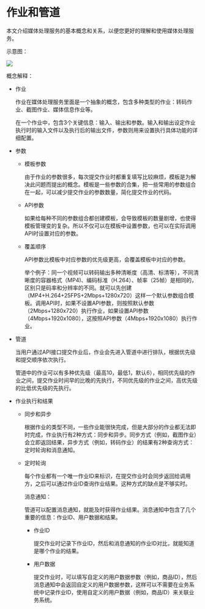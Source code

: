 # 作业和管道

本文介绍媒体处理服务的基本概念和关系，以便您更好的理解和使用媒体处理服务。

示意图：

![](https://static-aliyun-doc.oss-accelerate.aliyuncs.com/assets/img/11380/153993538710989_zh-CN.png)

概念解释：

-   作业

    作业在媒体处理服务里面是一个抽象的概念，包含多种类型的作业：转码作业、截图作业、媒体信息作业等。

    在一个作业中，包含3个关键信息：输入、输出和参数。输入和输出设定作业执行时的输入文件以及执行后的输出文件，参数则用来设置执行具体功能的详细配置。

-   参数
    -   模板参数

        由于作业的参数很多，每次提交作业时都重复填写比较麻烦，模板是为解决此问题而提出的概念。模板是一些参数的合集，把一些常用的参数组合在一起，可以减少提交作业的参数数量，简化提交作业的代码。

    -   API参数

        如果给每种不同的参数组合都创建模板，会导致模板的数量剧增，也使得模板管理变的复杂。所以不仅可以在模板中设置参数，也可以在实际调用API时设置对应的参数。

    -   覆盖顺序

        API参数比模板中对应参数的优先级更高，会覆盖模板中对应的参数。

        举个例子：同一个视频可以转码输出多种清晰度（高清、标清等），不同清晰度的容器格式（MP4\)、编码标准（H.264）、帧率（25帧）是相同的，区别只是码率和分辨率的不同。就可以先创建（MP4+H.264+25FPS+2Mbps+1280x720）这样一个默认参数组合模板。调用API时，如果不设置API参数，则按照默认参数（2Mbps+1280x720）执行作业，如果设置API参数（4Mbps+1920x1080），这按照API参数（4Mbps+1920x1080）执行作业。

-   管道

    当用户通过API接口提交作业后，作业会先进入管道中进行排队，根据优先级和提交顺序依次执行。

    管道中的作业可以有多种优先级（最高10，最低1，默认6），相同优先级的作业之间，提交作业时间早的比晚的先执行，不同优先级的作业之间，高优先级的比低优先级的先执行。

-   作业执行和结果
    -   同步和异步

        根据作业的类型不同，一些作业能很快完成，但是大部分的作业都无法即时完成，作业执行有2种方式：同步和异步。同步方式（例如，截图作业）会立即返回结果，异步方式（例如，转码作业）的结果有2种查询方式：定时轮询和消息通知。

    -   定时轮询

        每个作业都有一个唯一作业ID来标识，在提交作业时会同步返回给调用方，之后可以通过作业ID查询作业结果。这种方式的缺点是不够实时。

        消息通知：

        管道可以配置消息通知，就能及时获得作业结果。消息通知中包含了几个重要的信息：作业ID、用户数据和结果。

        -   作业ID

            提交作业时记录下作业ID，然后和消息通知的作业ID对比，就能知道是哪个作业的结果。

        -   用户数据

            提交作业时，可以填写自定义的用户数据参数（例如，商品ID），然后消息通知中会返回自定义的用户数据参数，这样可以不需要在业务系统中记录作业ID，使用自定义的用户数据（例如，商品ID）来关联业务系统。


